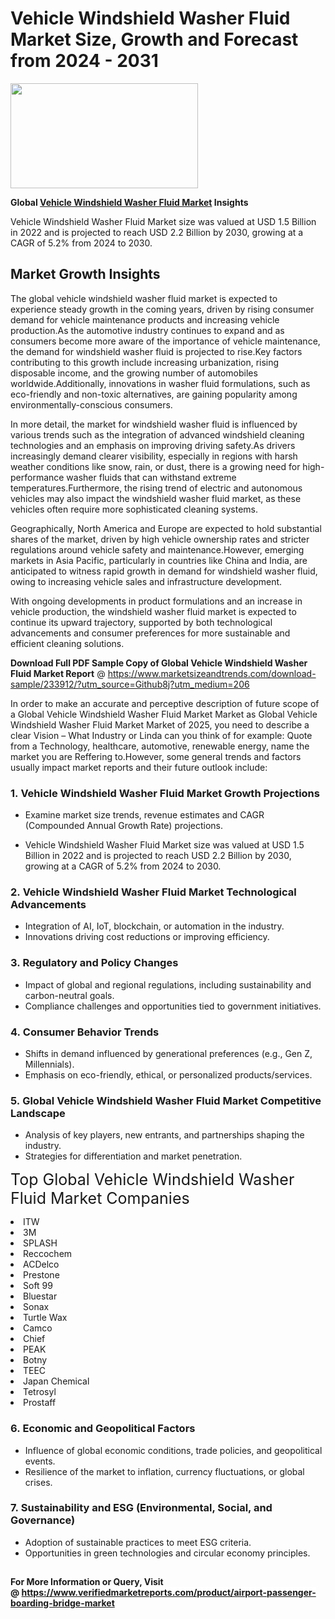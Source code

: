 <H1>Vehicle Windshield Washer Fluid Market Size, Growth and Forecast from 2024 - 2031</H1><img class="aligncenter size-medium wp-image-584254" src="https://thirdeyenews.in/wp-content/uploads/2024/09/Global-Market-Research-300x168.jpeg" alt="" width="300" height="168" /><p><strong>Global&nbsp;<a href="https://www.marketsizeandtrends.com/download-sample/233912/?utm_source=Github8j?utm_medium=206">Vehicle Windshield Washer Fluid Market</a> Insights</strong></p><p>Vehicle Windshield Washer Fluid Market size was valued at USD 1.5 Billion in 2022 and is projected to reach USD 2.2 Billion by 2030, growing at a CAGR of 5.2% from 2024 to 2030.</p><p><h2>Market Growth Insights</h2> <p>The global vehicle windshield washer fluid market is expected to experience steady growth in the coming years, driven by rising consumer demand for vehicle maintenance products and increasing vehicle production.As the automotive industry continues to expand and as consumers become more aware of the importance of vehicle maintenance, the demand for windshield washer fluid is projected to rise.Key factors contributing to this growth include increasing urbanization, rising disposable income, and the growing number of automobiles worldwide.Additionally, innovations in washer fluid formulations, such as eco-friendly and non-toxic alternatives, are gaining popularity among environmentally-conscious consumers.</p> <p>In more detail, the market for windshield washer fluid is influenced by various trends such as the integration of advanced windshield cleaning technologies and an emphasis on improving driving safety.As drivers increasingly demand clearer visibility, especially in regions with harsh weather conditions like snow, rain, or dust, there is a growing need for high-performance washer fluids that can withstand extreme temperatures.Furthermore, the rising trend of electric and autonomous vehicles may also impact the windshield washer fluid market, as these vehicles often require more sophisticated cleaning systems.</p> <p>Geographically, North America and Europe are expected to hold substantial shares of the market, driven by high vehicle ownership rates and stricter regulations around vehicle safety and maintenance.However, emerging markets in Asia Pacific, particularly in countries like China and India, are anticipated to witness rapid growth in demand for windshield washer fluid, owing to increasing vehicle sales and infrastructure development.</p> <p>With ongoing developments in product formulations and an increase in vehicle production, the windshield washer fluid market is expected to continue its upward trajectory, supported by both technological advancements and consumer preferences for more sustainable and efficient cleaning solutions.</p> <p><span class=""><strong>Download Full PDF Sample Copy of Global Vehicle Windshield Washer Fluid Market Report</strong> @ <a href="https://www.marketsizeandtrends.com/download-sample/233912/?utm_source=Github8j?utm_medium=206" target="_blank">https://www.marketsizeandtrends.com/download-sample/233912/?utm_source=Github8j?utm_medium=206</a></span></p><p>In order to make an accurate and perceptive description of future scope of a Global&nbsp;Vehicle Windshield Washer Fluid Market Market as Global&nbsp;Vehicle Windshield Washer Fluid Market Market of 2025, you need to describe a clear Vision &ndash; What Industry or Linda can you think of for example: Quote from a Technology, healthcare, automotive, renewable energy, name the market you are Reffering to.However, some general trends and factors usually impact market reports and their future outlook include:</p><h3>1.&nbsp;<strong>Vehicle Windshield Washer Fluid Market Growth Projections</strong></h3><ul><li>Examine market size trends, revenue estimates and CAGR (Compounded Annual Growth Rate) projections.</li><li><p>Vehicle Windshield Washer Fluid Market size was valued at USD 1.5 Billion in 2022 and is projected to reach USD 2.2 Billion by 2030, growing at a CAGR of 5.2% from 2024 to 2030.</p></li></ul><h3>2.&nbsp;<strong>Vehicle Windshield Washer Fluid Market Technological Advancements</strong></h3><ul><li>Integration of AI, IoT, blockchain, or automation in the industry.</li><li>Innovations driving cost reductions or improving efficiency.</li></ul><h3>3.&nbsp;<strong>Regulatory and Policy Changes</strong></h3><ul><li>Impact of global and regional regulations, including sustainability and carbon-neutral goals.</li><li>Compliance challenges and opportunities tied to government initiatives.</li></ul><h3>4.&nbsp;<strong>Consumer Behavior Trends</strong></h3><ul><li>Shifts in demand influenced by generational preferences (e.g., Gen Z, Millennials).</li><li>Emphasis on eco-friendly, ethical, or personalized products/services.</li></ul><h3>5.&nbsp;<strong>Global Vehicle Windshield Washer Fluid Market Competitive Landscape</strong></h3><ul><li>Analysis of key players, new entrants, and partnerships shaping the industry.</li><li>Strategies for differentiation and market penetration.</li></ul><p data-pm-slice="1 1 []"><span style="color: inherit; font-family: inherit; font-size: 25px;">Top Global Vehicle Windshield Washer Fluid Market Companies</span></p><div class="" data-test-id=""><p><li>ITW</li><li> 3M</li><li> SPLASH</li><li> Reccochem</li><li> ACDelco</li><li> Prestone</li><li> Soft 99</li><li> Bluestar</li><li> Sonax</li><li> Turtle Wax</li><li> Camco</li><li> Chief</li><li> PEAK</li><li> Botny</li><li> TEEC</li><li> Japan Chemical</li><li> Tetrosyl</li><li> Prostaff</li></p></div><h3>6.&nbsp;<strong>Economic and Geopolitical Factors</strong></h3><ul><li>Influence of global economic conditions, trade policies, and geopolitical events.</li><li>Resilience of the market to inflation, currency fluctuations, or global crises.</li></ul><h3>7.&nbsp;<strong>Sustainability and ESG (Environmental, Social, and Governance)</strong></h3><ul><li>Adoption of sustainable practices to meet ESG criteria.</li><li>Opportunities in green technologies and circular economy principles.</li></ul><h2><strong style="font-size: 14px;">For More Information or Query, Visit @&nbsp;</strong><a style="background-color: #ffffff; font-size: 14px;" href="https://www.marketsizeandtrends.com/report/vehicle-windshield-washer-fluid-market/" target="_blank">https://www.verifiedmarketreports.com/product/airport-passenger-boarding-bridge-market</a></h2>